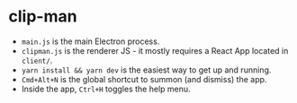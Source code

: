 # clip-man

* `main.js` is the main Electron process.
* `clipman.js` is the renderer JS - it mostly requires a React App located in `client/`.
* `yarn install && yarn dev` is the easiest way to get up and running.
* `Cmd+Alt+N` is the global shortcut to summon (and dismiss) the app.
* Inside the app, `Ctrl+H` toggles the help menu.
